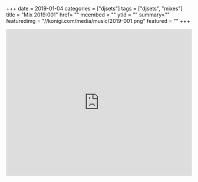 +++
date = 2019-01-04
categories = ["djsets"]
tags = ["djsets", "mixes"]
title = "Mix 2019:001"
href= ""
mcembed = ""
ytid = ""
summary=""
featuredimg = "//konigi.com/media/music/2019-001.png"
featured = ""
+++

<div class="mix"><div class="embed" >
  <iframe width="100%" height="400" src="https://www.mixcloud.com/widget/iframe/?dark=1&feed=%2Fdjkonigi%2F2019001-friday-night-house-session%2F" frameborder="0" ></iframe>
</div></div>
